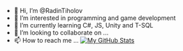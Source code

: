 - 👋 Hi, I’m @RadinTiholov
- 👀 I’m interested in programming and game development
- 🌱 I’m currently learning C#, JS, Unity and T-SQL
- 💞️ I’m looking to collaborate on ...
- 📫 How to reach me ...
[![My GitHub Stats](https://github-readme-stats.vercel.app/api/?username=RadinTiholov&count_private=true&theme=tokyonight&showicons=true)]()
